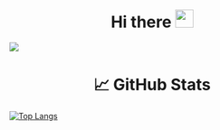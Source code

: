 <h1 align="center">Hi there <img src="https://github.com/blackcater/blackcater/raw/main/images/Hi.gif" height="32"/></h1>

![](https://komarev.com/ghpvc/?username=Zloy01)

<h1 align="center">📈 GitHub Stats</h1>

[![Top Langs](https://github-readme-stats.vercel.app/api/top-langs/?username=Zloy01&layout=compact&theme=vision-friendly-dark)](https://github.com/anuraghazra/github-readme-stats)

